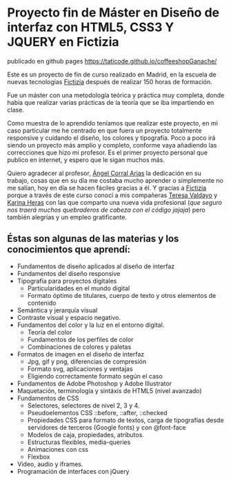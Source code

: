 
# Proyecto fin de Máster en Diseño de interfaz con HTML5, CSS3 Y JQUERY en Fictizia

publicado en github pages https://taticode.github.io/coffeeshopGanache/


Este es un proyecto de fin de curso realizado en Madrid, en la escuela de nuevas tecnologías [Fictizia](https://www.fictizia.com/) después de realizar 150 horas de formación.

Fue un máster con una metodología teórica y práctica muy completa, donde había que realizar varias prácticas de la teoría que se iba impartiendo en clase.

Como muestra de lo aprendido teníamos que realizar este proyecto, en mi caso particular me he centrado en que fuera un proyecto totalmente responsive y cuidando el diseño, los colores y tipografía.
Poco a poco irá siendo un proyecto más amplio y completo, conforme vaya añadiendo las correcciones que hizo mi profesor.
Es el primer proyecto personal que publico en internet, y espero que le sigan muchos más.

Quiero agradecer al profesor, [Ángel Corral Arias](https://twitter.com/ancoar) la dedicación en su trabajo, cosas que en su día me costaba mucho aprender o simplemente no me salían, hoy en día se hacen fáciles gracias a él.
Y gracias a [Fictizia](https://www.fictizia.com/) porque a través de este curso conocí a mis compañeras [Teresa Valdayo](https://twitter.com/_LtTere) y [Karina Heras](https://twitter.com/karinaHerasRosa) con las que comparto una nueva vida profesional (_que seguro nos traerá muchos quebraderos de cabeza con el código jajaja_)  pero también alegrías y un empleo gratificante.

## Éstas son algunas de las materias y los conocimientos que aprendí:

* Fundamentos de diseño aplicados al diseño de interfaz
* Fundamentos del diseño responsive
* Tipografía para proyectos digitales
    * Particularidades en el mundo digital
    * Formato óptimo de titulares, cuerpo de texto y otros elementos de contenido
* Semántica y jerarquía visual
* Contraste visual y espacio negativo.
* Fundamentos del color y la luz en el entorno digital.
    * Teoría del color
    * Fundamentos de los perfiles de color
    * Combinaciones de colores y paletas
* Formatos de imagen en el diseño de interfaz
    * Jpg, gif y png, diferencias de compresión
    * Formato svg, aplicaciones y ventajas
    * Eligiendo correctamente formato según el caso
* Fundamentos de Adobe Photoshop y Adobe Illustrator
* Maquetación, terminología y sintáxis de HTML5 (nivel avanzado)
* Fundamentos de CSS
    * Selectores, selectores de nivel 2, 3 y 4.
    * Pseudoelementos CSS ::before, ::after, ::checked
    * Propiedades CSS para formato de textos, carga de tipografías desde servidores de terceros (Google fonts) y con @font-face
    * Modelos de caja, propiedades, atributos.
    * Estructuras flexibles, media-queries
    * Animaciones con css
    * Flexbox
* Video, audio y iframes.
* Programación de interfaces con jQuery


